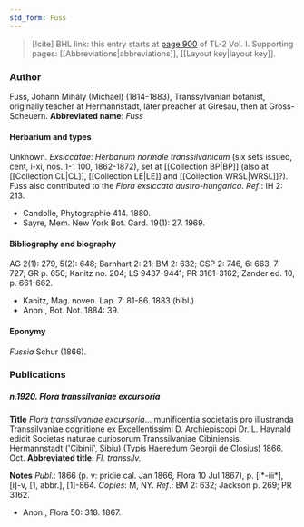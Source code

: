 ```yaml
---
std_form: Fuss
---
```


> [!cite] BHL link: this entry starts at [page 900](https://www.biodiversitylibrary.org/page/33121031) of TL-2 Vol. I.
> Supporting pages: [[Abbreviations|abbreviations]], [[Layout key|layout key]].

### Author

Fuss, Johann Mihály (Michael) (1814-1883), Transsylvanian botanist, originally teacher at Hermannstadt, later preacher at Giresau, then at Gross-Scheuern. 
**Abbreviated name**: *Fuss*

#### Herbarium and types

Unknown.
*Exsiccatae*: *Herbarium normale transsilvanicum* (six sets issued, cent, i-xi, nos. 1-1 100, 1862-1872), set at [[Collection BP|BP]] (also at [[Collection CL|CL]], [[Collection LE|LE]] and [[Collection WRSL|WRSL]]?). Fuss also contributed to the *Flora exsiccata austro-hungarica*.
*Ref*.: IH 2: 213.
- Candolle, Phytographie 414. 1880.
- Sayre, Mem. New York Bot. Gard. 19(1): 27. 1969.

#### Bibliography and biography

AG 2(1): 279, 5(2): 648; Barnhart 2: 21; BM 2: 632; CSP 2: 746, 6: 663, 7: 727; GR p. 650; Kanitz no. 204; LS 9437-9441; PR 3161-3162; Zander ed. 10, p. 661-662.
- Kanitz, Mag. noven. Lap. 7: 81-86. 1883 (bibl.)
- Anon., Bot. Not. 1884: 39.

#### Eponymy

*Fussia* Schur (1866).

### Publications

##### n.1920. Flora transsilvaniae excursoria

**Title**
*Flora transsilvaniae excursoria*... munificentia societatis pro illustranda Transsilvaniae cognitione ex Excellentissimi D. Archiepiscopi Dr. L. Haynald edidit Societas naturae curiosorum Transsilvaniae Cibiniensis. Hermannstadt ('Cibinii', Sibiu) (Typis Haeredum Georgii de Closius) 1866. Oct.
**Abbreviated title**: *Fl. transsilv.*

**Notes**
*Publ*.: 1866 (p. v: pridie cal. Jan 1866, Flora 10 Jul 1867), p. \[i\*-iii\*\], \[i\]-v, \[1, abbr.\], \[1\]-864. *Copies*: M, NY.
*Ref*.: BM 2: 632; Jackson p. 269; PR 3162.
- Anon., Flora 50: 318. 1867.

